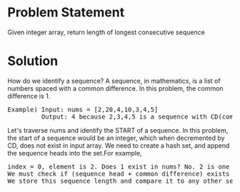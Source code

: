 # Problem Statement
Given integer array, return length of longest consecutive sequence

# Solution
How do we identify a sequence?
A sequence, in mathematics, is a list of numbers spaced with a common difference. In this problem, the common difference is 1.
<pre>
Example) Input: nums = [2,20,4,10,3,4,5]
         Output: 4 because 2,3,4,5 is a sequence with CD(common difference) = 1
</pre>
Let's traverse nums and identify the START of a sequence. In this problem, the start of a sequence would be an integer, which when decremented by CD, does not exist in input array. We need to create a hash set, and append the sequence heads into the set.For example,
<pre>
index = 0, element is 2. Does 1 exist in nums? No. 2 is one sequence head.
We must check if (sequence head + common difference) exists in set whilst incrementing cd at each iteration. 
We store this sequence length and compare it to any other sequences in nums.
</pre>
